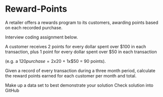 # Reward-Points

A retailer offers a rewards program to its customers, awarding points based on each recorded purchase.

Interview coding assignment below.

A customer receives 2 points for every dollar spent over $100 in each transaction, plus 1 point for every dollar spent over $50 in each transaction

(e.g. a $120 purchase = 2x$20 + 1x\$50 = 90 points).

Given a record of every transaction during a three month period, calculate the reward points earned for each customer per month and total.

Make up a data set to best demonstrate your solution
Check solution into GitHub
